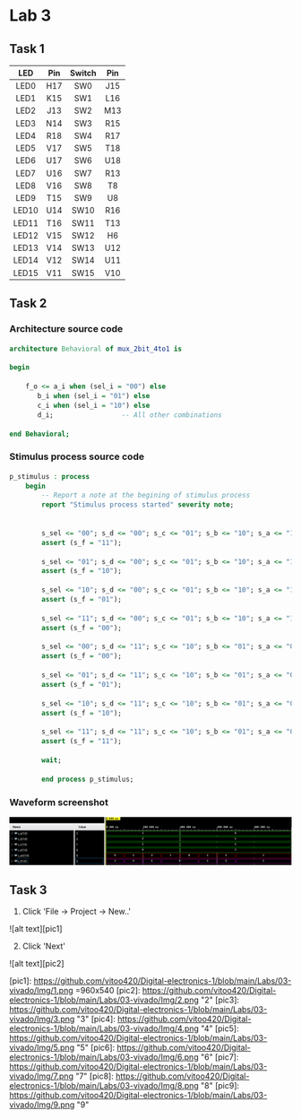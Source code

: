 # Lab 3

## Task 1

| **LED** | **Pin** | **Switch** | **Pin** | 
| :-: | :-: | :-: | :-: |
| LED0 | H17 | SW0 | J15 |
| LED1 | K15 | SW1 | L16 |
| LED2 | J13 | SW2 | M13 |
| LED3 | N14 | SW3 | R15 |
| LED4 | R18 | SW4 | R17 |
| LED5 | V17 | SW5 | T18 |
| LED6 | U17 | SW6 | U18 |
| LED7 | U16 | SW7 | R13 |
| LED8 | V16 | SW8 | T8 |
| LED9 | T15 | SW9 | U8 |
| LED10 | U14 | SW10 | R16 |
| LED11 | T16 | SW11 | T13 |
| LED12 | V15 | SW12 | H6 |
| LED13 | V14 | SW13 | U12 |
| LED14 | V12 | SW14 | U11 |
| LED15 | V11 | SW15 | V10 |

## Task 2

### Architecture source code

```vhdl
architecture Behavioral of mux_2bit_4to1 is

begin

    f_o <= a_i when (sel_i = "00") else
       b_i when (sel_i = "01") else
       c_i when (sel_i = "10") else
       d_i;                 -- All other combinations        

end Behavioral;
```

### Stimulus process source code

```vhdl
p_stimulus : process
    begin
        -- Report a note at the begining of stimulus process
        report "Stimulus process started" severity note;


		s_sel <= "00"; s_d <= "00"; s_c <= "01"; s_b <= "10"; s_a <= "11"; wait for 100 ns;
		assert (s_f = "11");
		
		s_sel <= "01"; s_d <= "00"; s_c <= "01"; s_b <= "10"; s_a <= "11"; wait for 100 ns;
		assert (s_f = "10");
        
        s_sel <= "10"; s_d <= "00"; s_c <= "01"; s_b <= "10"; s_a <= "11"; wait for 100 ns;
		assert (s_f = "01");
		
		s_sel <= "11"; s_d <= "00"; s_c <= "01"; s_b <= "10"; s_a <= "11"; wait for 100 ns;
		assert (s_f = "00");
		
		s_sel <= "00"; s_d <= "11"; s_c <= "10"; s_b <= "01"; s_a <= "00"; wait for 100 ns;
		assert (s_f = "00");	
		
		s_sel <= "01"; s_d <= "11"; s_c <= "10"; s_b <= "01"; s_a <= "00"; wait for 100 ns;
		assert (s_f = "01");
		
		s_sel <= "10"; s_d <= "11"; s_c <= "10"; s_b <= "01"; s_a <= "00"; wait for 100 ns;
		assert (s_f = "10");
		
		s_sel <= "11"; s_d <= "11"; s_c <= "10"; s_b <= "01"; s_a <= "00"; wait for 100 ns;
		assert (s_f = "11");
		
		wait;	
		
		end process p_stimulus;
```

### Waveform screenshot

![alt text][waveform]

## Task 3

1. Click 'File -> Project -> New..'

![alt text][pic1]

2. Click 'Next'

![alt text][pic2]


[waveform]: https://github.com/vitoo420/Digital-electronics-1/blob/main/Labs/03-vivado/Img/waveform.png "Waveform"
[pic1]: https://github.com/vitoo420/Digital-electronics-1/blob/main/Labs/03-vivado/Img/1.png =960x540
[pic2]: https://github.com/vitoo420/Digital-electronics-1/blob/main/Labs/03-vivado/Img/2.png "2"
[pic3]: https://github.com/vitoo420/Digital-electronics-1/blob/main/Labs/03-vivado/Img/3.png "3"
[pic4]: https://github.com/vitoo420/Digital-electronics-1/blob/main/Labs/03-vivado/Img/4.png "4"
[pic5]: https://github.com/vitoo420/Digital-electronics-1/blob/main/Labs/03-vivado/Img/5.png "5"
[pic6]: https://github.com/vitoo420/Digital-electronics-1/blob/main/Labs/03-vivado/Img/6.png "6"
[pic7]: https://github.com/vitoo420/Digital-electronics-1/blob/main/Labs/03-vivado/Img/7.png "7"
[pic8]: https://github.com/vitoo420/Digital-electronics-1/blob/main/Labs/03-vivado/Img/8.png "8"
[pic9]: https://github.com/vitoo420/Digital-electronics-1/blob/main/Labs/03-vivado/Img/9.png "9"